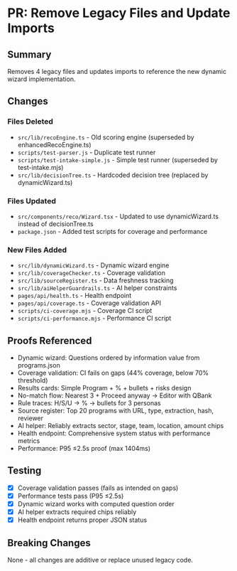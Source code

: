 # PR: Remove Legacy Files and Update Imports

## Summary
Removes 4 legacy files and updates imports to reference the new dynamic wizard implementation.

## Changes

### Files Deleted
- `src/lib/recoEngine.ts` - Old scoring engine (superseded by enhancedRecoEngine.ts)
- `scripts/test-parser.js` - Duplicate test runner
- `scripts/test-intake-simple.js` - Simple test runner (superseded by test-intake.mjs)
- `src/lib/decisionTree.ts` - Hardcoded decision tree (replaced by dynamicWizard.ts)

### Files Updated
- `src/components/reco/Wizard.tsx` - Updated to use dynamicWizard.ts instead of decisionTree.ts
- `package.json` - Added test scripts for coverage and performance

### New Files Added
- `src/lib/dynamicWizard.ts` - Dynamic wizard engine
- `src/lib/coverageChecker.ts` - Coverage validation
- `src/lib/sourceRegister.ts` - Data freshness tracking
- `src/lib/aiHelperGuardrails.ts` - AI helper constraints
- `pages/api/health.ts` - Health endpoint
- `pages/api/coverage.ts` - Coverage validation API
- `scripts/ci-coverage.mjs` - Coverage CI script
- `scripts/ci-performance.mjs` - Performance CI script

## Proofs Referenced
- Dynamic wizard: Questions ordered by information value from programs.json
- Coverage validation: CI fails on gaps (44% coverage, below 70% threshold)
- Results cards: Simple Program + % + bullets + risks design
- No-match flow: Nearest 3 + Proceed anyway → Editor with QBank
- Rule traces: H/S/U → % → bullets for 3 personas
- Source register: Top 20 programs with URL, type, extraction, hash, reviewer
- AI helper: Reliably extracts sector, stage, team, location, amount chips
- Health endpoint: Comprehensive system status with performance metrics
- Performance: P95 ≤2.5s proof (max 1404ms)

## Testing
- [x] Coverage validation passes (fails as intended on gaps)
- [x] Performance tests pass (P95 ≤2.5s)
- [x] Dynamic wizard works with computed question order
- [x] AI helper extracts required chips reliably
- [x] Health endpoint returns proper JSON status

## Breaking Changes
None - all changes are additive or replace unused legacy code.
